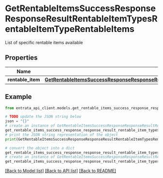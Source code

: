 # GetRentableItemsSuccessResponseResponseResultRentableItemTypesRentableItemTypeRentableItems

List of specific rentable items available

## Properties

Name | Type | Description | Notes
------------ | ------------- | ------------- | -------------
**rentable_item** | [**GetRentableItemsSuccessResponseResponseResultRentableItemTypesRentableItemTypeRentableItemsRentableItem**](GetRentableItemsSuccessResponseResponseResultRentableItemTypesRentableItemTypeRentableItemsRentableItem.md) |  | 

## Example

```python
from entrata_api_client.models.get_rentable_items_success_response_response_result_rentable_item_types_rentable_item_type_rentable_items import GetRentableItemsSuccessResponseResponseResultRentableItemTypesRentableItemTypeRentableItems

# TODO update the JSON string below
json = "{}"
# create an instance of GetRentableItemsSuccessResponseResponseResultRentableItemTypesRentableItemTypeRentableItems from a JSON string
get_rentable_items_success_response_response_result_rentable_item_types_rentable_item_type_rentable_items_instance = GetRentableItemsSuccessResponseResponseResultRentableItemTypesRentableItemTypeRentableItems.from_json(json)
# print the JSON string representation of the object
print(GetRentableItemsSuccessResponseResponseResultRentableItemTypesRentableItemTypeRentableItems.to_json())

# convert the object into a dict
get_rentable_items_success_response_response_result_rentable_item_types_rentable_item_type_rentable_items_dict = get_rentable_items_success_response_response_result_rentable_item_types_rentable_item_type_rentable_items_instance.to_dict()
# create an instance of GetRentableItemsSuccessResponseResponseResultRentableItemTypesRentableItemTypeRentableItems from a dict
get_rentable_items_success_response_response_result_rentable_item_types_rentable_item_type_rentable_items_from_dict = GetRentableItemsSuccessResponseResponseResultRentableItemTypesRentableItemTypeRentableItems.from_dict(get_rentable_items_success_response_response_result_rentable_item_types_rentable_item_type_rentable_items_dict)
```
[[Back to Model list]](../README.md#documentation-for-models) [[Back to API list]](../README.md#documentation-for-api-endpoints) [[Back to README]](../README.md)


